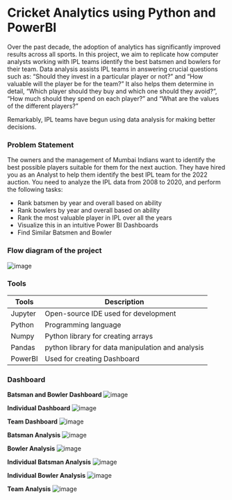 # Cricket Analytics using Python and PowerBI
Over the past decade, the adoption of analytics has significantly improved results across all sports. In this project, we aim to replicate how computer analysts working with IPL teams identify the best batsmen and bowlers for their team. Data analysis assists IPL teams in answering crucial questions such as: “Should they invest in a particular player or not?” and “How valuable will the player be for the team?” It also helps them determine in detail, “Which player should they buy and which one should they avoid?”, “How much should they spend on each player?” and “What are the values of the different players?”

Remarkably, IPL teams have begun using data analysis for making better decisions.
### Problem Statement
The owners and the management of Mumbai Indians want to identify the best possible players suitable for them for the next auction. They have hired you as an Analyst to help them identify the best IPL team for the 2022 auction. You need to analyze the IPL data from 2008 to 2020, and perform the following tasks:
- Rank batsmen by year and overall based on ability
- Rank bowlers by year and overall based on ability
- Rank the most valuable player in IPL over all the years
- Visualize this in an intuitive Power BI Dashboards
- Find Similar Batsmen and Bowler

### Flow diagram of the project
![image](https://i.ibb.co/zs0N8Vx/FLow.png)

### Tools
| Tools | Description |
| ------ | ------ |
| Jupyter | Open-source IDE used for development |
| Python | Programming language |
| Numpy | Python library for creating arrays |
| Pandas | python library for data manipulation and analysis |
| PowerBI | Used for creating Dashboard |


### Dashboard
**Batsman and Bowler Dashboard**
![image](https://github.com/mihirp28/Cricket-Analytics/assets/100679247/4e959818-2ddd-4002-9c7b-b0c4df2bf5ad)

**Individual Dashboard**
![image](https://github.com/mihirp28/Cricket-Analytics/assets/100679247/6fe4558b-f1a2-47c6-aa41-e1b583d8a7bf)

**Team Dashboard**
![image](https://github.com/mihirp28/Cricket-Analytics/assets/100679247/bcb5147a-1f4e-4cae-8b3c-8145b6594d45)

**Batsman Analysis**
![image](https://github.com/mihirp28/Cricket-Analytics/assets/100679247/89620917-6544-4b9f-a482-38a96c361f35)

**Bowler Analysis**
![image](https://github.com/mihirp28/Cricket-Analytics/assets/100679247/93591efa-fbbb-4525-ba1d-7d18ae4987cd)

**Individual Batsman Analysis**
![image](https://github.com/mihirp28/Cricket-Analytics/assets/100679247/6dc52878-6e20-48d5-9819-79e552034f3b)

**Individual Bowler Analysis**
![image](https://github.com/mihirp28/Cricket-Analytics/assets/100679247/5e7472f1-8906-4d82-b852-639414ca5903)

**Team Analysis**
![image](https://github.com/mihirp28/Cricket-Analytics/assets/100679247/0d1ccd32-2adb-4940-ba95-93ee627e51fd)
